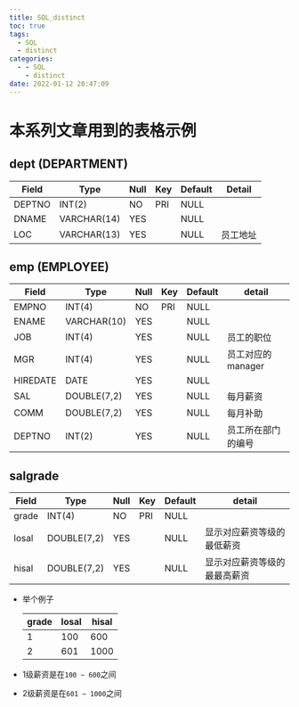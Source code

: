 ```yaml
---
title: SQL_distinct
toc: true
tags:
  - SQL
  - distinct
categories:
  - - SQL
    - distinct
date: 2022-01-12 20:47:09
---
```



# 本系列文章用到的表格示例
## dept (DEPARTMENT)
  
|Field|Type|Null|Key|Default|Detail|
|--|--|--|--|--|--|
|DEPTNO|INT(2)|NO|PRI|NULL||
|DNAME|VARCHAR(14)|YES||NULL||
|LOC|VARCHAR(13)|YES||NULL|员工地址|

## emp (EMPLOYEE)
  
|Field|Type|Null|Key|Default|detail|
|--|--|--|--|--|--|
|EMPNO|INT(4)|NO|PRI|NULL|
|ENAME|VARCHAR(10)|YES||NULL|
|JOB|INT(4)|YES||NULL|员工的职位|
|MGR|INT(4)|YES||NULL|员工对应的manager|
|HIREDATE|DATE|YES||NULL|
|SAL|DOUBLE(7,2)|YES||NULL|每月薪资|
|COMM|DOUBLE(7,2)|YES||NULL|每月补助|
|DEPTNO|INT(2)|YES||NULL|员工所在部门的编号|

## salgrade
  
  |Field|Type|Null|Key|Default|detail|
  |--|--|--|--|--|--|
  |grade|INT(4)|NO|PRI|NULL|
  |losal|DOUBLE(7,2)|YES||NULL|显示对应薪资等级的最低薪资| 
  |hisal|DOUBLE(7,2)|YES||NULL|显示对应薪资等级的最最高薪资|

* 举个例子

  |grade|losal|hisal|
  |--|--|--|
  |1|100|600|
  |2|601|1000|
* 1级薪资是在`100 ~ 600`之间
* 2级薪资是在`601 ~ 1000`之间



